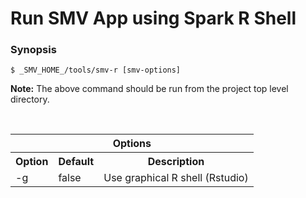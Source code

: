 # Run SMV App using Spark R Shell

### Synopsis
```shell
$ _SMV_HOME_/tools/smv-r [smv-options]
```

**Note:**  The above command should be run from the project top level directory.

<br>
<table>

<tr>
<th colspan="3">Options</th>
</tr>

<tr>
<th>Option</th>
<th>Default</th>
<th>Description</th>
</tr>

<tr>
<td>-g</td>
<td>false</td>
<td>Use graphical R shell (Rstudio)</td>
</tr>

</table>
